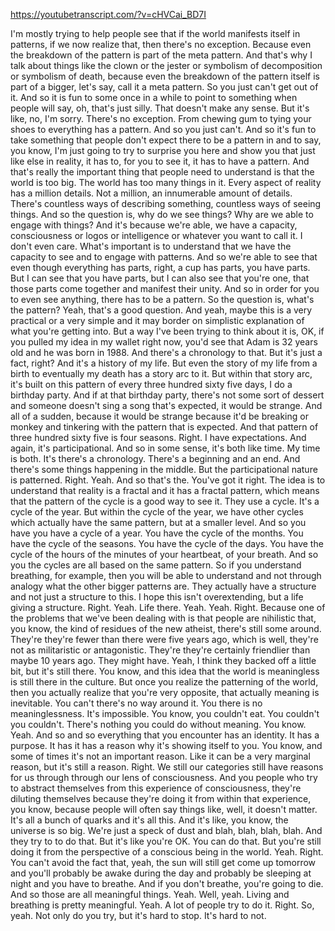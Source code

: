 https://youtubetranscript.com/?v=cHVCai_BD7I

 I'm mostly trying to help people see that if the world manifests itself in patterns, if we now realize that, then there's no exception. Because even the breakdown of the pattern is part of the meta pattern. And that's why I talk about things like the clown or the jester or symbolism of decomposition or symbolism of death, because even the breakdown of the pattern itself is part of a bigger, let's say, call it a meta pattern. So you just can't get out of it. And so it is fun to some once in a while to point to something when people will say, oh, that's just silly. That doesn't make any sense. But it's like, no, I'm sorry. There's no exception. From chewing gum to tying your shoes to everything has a pattern. And so you just can't. And so it's fun to take something that people don't expect there to be a pattern in and to say, you know, I'm just going to try to surprise you here and show you that just like else in reality, it has to, for you to see it, it has to have a pattern. And that's really the important thing that people need to understand is that the world is too big. The world has too many things in it. Every aspect of reality has a million details. Not a million, an innumerable amount of details. There's countless ways of describing something, countless ways of seeing things. And so the question is, why do we see things? Why are we able to engage with things? And it's because we're able, we have a capacity, consciousness or logos or intelligence or whatever you want to call it. I don't even care. What's important is to understand that we have the capacity to see and to engage with patterns. And so we're able to see that even though everything has parts, right, a cup has parts, you have parts. But I can see that you have parts, but I can also see that you're one, that those parts come together and manifest their unity. And so in order for you to even see anything, there has to be a pattern. So the question is, what's the pattern? Yeah, that's a good question. And yeah, maybe this is a very practical or a very simple and it may border on simplistic explanation of what you're getting into. But a way I've been trying to think about it is, OK, if you pulled my idea in my wallet right now, you'd see that Adam is 32 years old and he was born in 1988. And there's a chronology to that. But it's just a fact, right? And it's a history of my life. But even the story of my life from a birth to eventually my death has a story arc to it. But within that story arc, it's built on this pattern of every three hundred sixty five days, I do a birthday party. And if at that birthday party, there's not some sort of dessert and someone doesn't sing a song that's expected, it would be strange. And all of a sudden, because it would be strange because it'd be breaking or monkey and tinkering with the pattern that is expected. And that pattern of three hundred sixty five is four seasons. Right. I have expectations. And again, it's participational. And so in some sense, it's both like time. My time is both. It's there's a chronology. There's a beginning and an end. And there's some things happening in the middle. But the participational nature is patterned. Right. Yeah. And so that's the. You've got it right. The idea is to understand that reality is a fractal and it has a fractal pattern, which means that the pattern of the cycle is a good way to see it. They use a cycle. It's a cycle of the year. But within the cycle of the year, we have other cycles which actually have the same pattern, but at a smaller level. And so you have you have a cycle of a year. You have the cycle of the months. You have the cycle of the seasons. You have the cycle of the days. You have the cycle of the hours of the minutes of your heartbeat, of your breath. And so you the cycles are all based on the same pattern. So if you understand breathing, for example, then you will be able to understand and not through analogy what the other bigger patterns are. They actually have a structure and not just a structure to this. I hope this isn't overextending, but a life giving a structure. Right. Yeah. Life there. Yeah. Yeah. Right. Because one of the problems that we've been dealing with is that people are nihilistic that, you know, the kind of residues of the new atheist, there's still some around. They're they're fewer than there were five years ago, which is well, they're not as militaristic or antagonistic. They're they're certainly friendlier than maybe 10 years ago. They might have. Yeah, I think they backed off a little bit, but it's still there. You know, and this idea that the world is meaningless is still there in the culture. But once you realize the patterning of the world, then you actually realize that you're very opposite, that actually meaning is inevitable. You can't there's no way around it. You there is no meaninglessness. It's impossible. You know, you couldn't eat. You couldn't you couldn't. There's nothing you could do without meaning. You know. Yeah. And so and so everything that you encounter has an identity. It has a purpose. It has it has a reason why it's showing itself to you. You know, and some of times it's not an important reason. Like it can be a very marginal reason, but it's still a reason. Right. We still our categories still have reasons for us through through our lens of consciousness. And you people who try to abstract themselves from this experience of consciousness, they're diluting themselves because they're doing it from within that experience, you know, because people will often say things like, well, it doesn't matter. It's all a bunch of quarks and it's all this. And it's like, you know, the universe is so big. We're just a speck of dust and blah, blah, blah, blah. And they try to to do that. But it's like you're OK. You can do that. But you're still doing it from the perspective of a conscious being in the world. Yeah. Right. You can't avoid the fact that, yeah, the sun will still get come up tomorrow and you'll probably be awake during the day and probably be sleeping at night and you have to breathe. And if you don't breathe, you're going to die. And so those are all meaningful things. Yeah. Well, yeah. Living and breathing is pretty meaningful. Yeah. A lot of people try to do it. Right. So, yeah. Not only do you try, but it's hard to stop. It's hard to not.